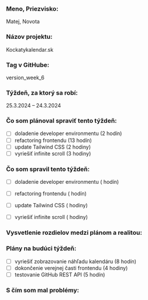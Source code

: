 ### Meno, Priezvisko:
Matej, Novota

### Názov projektu:
Kockatykalendar.sk

### Tag v GitHube:
version_week_6

### Týždeň, za ktorý sa robí:
25.3.2024 – 24.3.2024

### Čo som plánoval spraviť tento týždeň:
- [ ] doladenie developer environmentu (2 hodín)
- [ ] refactoring frontendu (13 hodín)
- [ ] update Tailwind CSS (2 hodiny)
- [ ] vyriešiť infinite scroll (3 hodiny)

### Čo som spravil tento týždeň:
- [ ] doladenie developer environmentu ( hodín)
- [ ] refactoring frontendu ( hodín)
- [ ] update Tailwind CSS ( hodiny)
- [ ] vyriešiť infinite scroll ( hodiny)


### Vysvetlenie rozdielov medzi plánom a realitou:


### Plány na budúci týždeň:
- [ ] vyriešiť zobrazovanie náhľadu kalendáru (8 hodín)
- [ ] dokončenie verejnej časti frontendu (4 hodiny)
- [ ] testovanie GitHub REST API (5 hodín)

### S čím som mal problémy:
